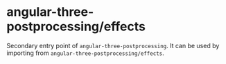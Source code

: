 # angular-three-postprocessing/effects

Secondary entry point of `angular-three-postprocessing`. It can be used by importing from `angular-three-postprocessing/effects`.
